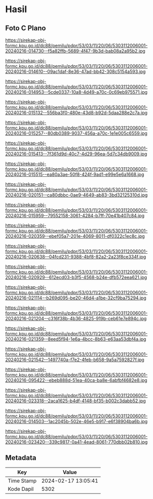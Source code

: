 # Hasil

## Foto C Plano

https://sirekap-obj-formc.kpu.go.id/dc88/pemilu/pdpr/53/03/11/20/06/5303112006001-20240216-014730--f5a82ffb-5689-4f47-9b3d-bab08a2a95b2.jpg

https://sirekap-obj-formc.kpu.go.id/dc88/pemilu/pdpr/53/03/11/20/06/5303112006001-20240216-014610--09ac1daf-8e36-47ad-bb42-308c5154a593.jpg

https://sirekap-obj-formc.kpu.go.id/dc88/pemilu/pdpr/53/03/11/20/06/5303112006001-20240216-014953--5cde0337-10a8-4d49-a70c-0c69eb975571.jpg

https://sirekap-obj-formc.kpu.go.id/dc88/pemilu/pdpr/53/03/11/20/06/5303112006001-20240216-015132--556ba3f0-480e-43d8-b92d-5daa288e2c7a.jpg

https://sirekap-obj-formc.kpu.go.id/dc88/pemilu/pdpr/53/03/11/20/06/5303112006001-20240216-015257--80db0389-9037-456a-a70c-1e1e005c6559.jpg

https://sirekap-obj-formc.kpu.go.id/dc88/pemilu/pdpr/53/03/11/20/06/5303112006001-20240216-015413--7f361d9d-40c7-4d29-96ea-5d7c34db9009.jpg

https://sirekap-obj-formc.kpu.go.id/dc88/pemilu/pdpr/53/03/11/20/06/5303112006001-20240216-015515--ea80a3ae-50f8-424f-9ad1-e99e5e6a1668.jpg

https://sirekap-obj-formc.kpu.go.id/dc88/pemilu/pdpr/53/03/11/20/06/5303112006001-20240216-020151--ca80dbbc-0ae9-4649-ab83-3bd32125310d.jpg

https://sirekap-obj-formc.kpu.go.id/dc88/pemilu/pdpr/53/03/11/20/06/5303112006001-20240216-015959--79552158-3061-4284-b7ff-70e41b407c84.jpg

https://sirekap-obj-formc.kpu.go.id/dc88/pemilu/pdpr/53/03/11/20/06/5303112006001-20240216-020359--ebef05a7-201e-4069-8011-df0322c1ec8c.jpg

https://sirekap-obj-formc.kpu.go.id/dc88/pemilu/pdpr/53/03/11/20/06/5303112006001-20240216-020638--04fcd231-9388-4bf8-82a2-2a23f8ce334f.jpg

https://sirekap-obj-formc.kpu.go.id/dc88/pemilu/pdpr/53/03/11/20/06/5303112006001-20240216-020929--612ecd03-b3f5-4568-b24e-dfb572eea621.jpg

https://sirekap-obj-formc.kpu.go.id/dc88/pemilu/pdpr/53/03/11/20/06/5303112006001-20240216-021114--b269d095-be20-46d4-a1be-32cf9ba75294.jpg

https://sirekap-obj-formc.kpu.go.id/dc88/pemilu/pdpr/53/03/11/20/06/5303112006001-20240216-021204--c316f38b-4b36-4825-919b-ceb61e7e894c.jpg

https://sirekap-obj-formc.kpu.go.id/dc88/pemilu/pdpr/53/03/11/20/06/5303112006001-20240216-021359--8eed5f94-1e6a-4bcc-8b63-e63aa53dbf4a.jpg

https://sirekap-obj-formc.kpu.go.id/dc88/pemilu/pdpr/53/03/11/20/06/5303112006001-20240216-021542--1497740a-f7e2-4feb-b658-9a5a7592827f.jpg

https://sirekap-obj-formc.kpu.go.id/dc88/pemilu/pdpr/53/03/11/20/06/5303112006001-20240216-095422--ebeb888d-51ea-40ca-ba8e-6abfbf4682e8.jpg

https://sirekap-obj-formc.kpu.go.id/dc88/pemilu/pdpr/53/03/11/20/06/5303112006001-20240216-023318--2aca1625-b4df-4148-bf35-b002c3dabb52.jpg

https://sirekap-obj-formc.kpu.go.id/dc88/pemilu/pdpr/53/03/11/20/06/5303112006001-20240216-014503--1ac2045b-502e-46e5-b917-e6f38904ba6b.jpg

https://sirekap-obj-formc.kpu.go.id/dc88/pemilu/pdpr/53/03/11/20/06/5303112006001-20240216-023420--339c9817-0a41-4ead-8061-770dbb02b810.jpg


## Metadata

| Key        | Value               |
| ---------- | ------------------- |
| Time Stamp | 2024-02-17 13:05:41 |
| Kode Dapil | 5302                |



